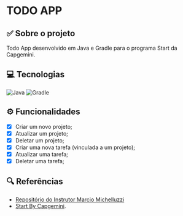 # TODO APP

## ✅ Sobre o projeto
 Todo App desenvolvido em Java e Gradle para o programa Start da Capgemini.

## 💻 Tecnologias
![Java](https://img.shields.io/badge/Java-000?style=for-the-badge&logo=java&logoColor=7520FF)
![Gradle](https://img.shields.io/badge/Gradle-000?style=for-the-badge&logo=grade&logoColor=7520FF)

## ⚙ Funcionalidades

- [x] Criar um novo projeto;
- [x] Atualizar um projeto;
- [x] Deletar um projeto;
- [x] Criar uma nova tarefa (vinculada a um projeto);
- [x] Atualizar uma tarefa;
- [x] Deletar uma tarefa;

## 🔍 Referências

- [Repositório do Instrutor Marcio Michelluzzi](https://startcapgemini.com.br/)
- [Start By Capgemini](https://startcapgemini.com.br/).